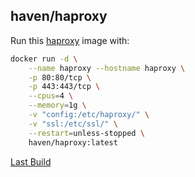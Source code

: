 ## haven/haproxy

Run this [haproxy](https://hub.docker.com/repository/docker/haven/haproxy) image with:

```bash
docker run -d \
    --name haproxy --hostname haproxy \
    -p 80:80/tcp \
    -p 443:443/tcp \
    --cpus=4 \
    --memory=1g \
    -v "config:/etc/haproxy/" \
    -v "ssl:/etc/ssl/" \
    --restart=unless-stopped \
    haven/haproxy:latest
```

[Last Build][packages]

[packages]: PACKAGES.md
